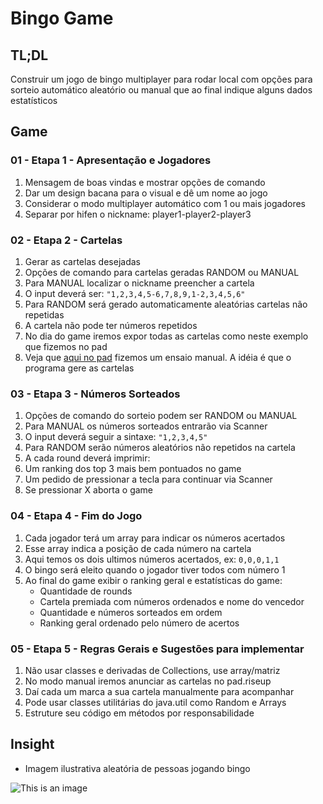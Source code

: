 # Bingo Game

## TL;DL
Construir um jogo de bingo multiplayer para rodar local com opções para sorteio automático aleatório ou manual que ao final indique alguns dados estatísticos

## Game
### 01 - Etapa 1 - Apresentação e Jogadores
1. Mensagem de boas vindas e mostrar opções de comando
2. Dar um design bacana para o visual e dê um nome ao jogo
3. Considerar o modo multiplayer automático com 1 ou mais jogadores
4. Separar por hifen o nickname: player1-player2-player3

### 02 - Etapa 2 - Cartelas
1. Gerar as cartelas desejadas
2. Opções de comando para cartelas geradas RANDOM ou MANUAL
3. Para MANUAL localizar o nickname preencher a cartela 
4. O input deverá ser: `"1,2,3,4,5-6,7,8,9,1-2,3,4,5,6"`
5. Para RANDOM será gerado automaticamente aleatórias cartelas não repetidas
6. A cartela não pode ter números repetidos
7. No dia do game iremos expor todas as cartelas como neste exemplo que fizemos no pad
8. Veja que [aqui no pad](https://pad.riseup.net/p/1JDJ0JDs07YTO5qP8cGt) fizemos um ensaio manual. A idéia é que o programa gere as cartelas

### 03 - Etapa 3 - Números Sorteados
1. Opções de comando do sorteio podem ser RANDOM ou MANUAL
2. Para MANUAL os números sorteados entrarão via Scanner
3. O input deverá seguir a sintaxe: `"1,2,3,4,5"`
4. Para RANDOM serão números aleatórios não repetidos na cartela
5. A cada round deverá imprimir:
6. Um ranking dos top 3 mais bem pontuados no game
7. Um pedido de pressionar a tecla para continuar via Scanner
8. Se pressionar X aborta o game

### 04 - Etapa 4 - Fim do Jogo
1. Cada jogador terá um array para indicar os números acertados
2. Esse array indica a posição de cada número na cartela
3. Aqui temos os dois ultimos números acertados, ex: `0,0,0,1,1`
4. O bingo será eleito quando o jogador tiver todos com número 1
5. Ao final do game exibir o ranking geral e estatísticas do game:
    - Quantidade de rounds
    - Cartela premiada com números ordenados e nome do vencedor
    - Quantidade e números sorteados em ordem
    - Ranking geral ordenado pelo número de acertos

### 05 - Etapa 5 - Regras Gerais e Sugestões para implementar
1. Não usar classes e derivadas de Collections, use array/matriz
2. No modo manual iremos anunciar as cartelas no pad.riseup
3. Daí cada um marca a sua cartela manualmente para acompanhar
4. Pode usar classes utilitárias do java.util como Random e Arrays
5. Estruture seu código em métodos por responsabilidade

## Insight
- Imagem ilustrativa aleatória de pessoas jogando bingo

![This is an image](https://lottokeeper.com/wp-content/uploads/2019/04/People-performed-the-sport-of-Bingo.jpg)